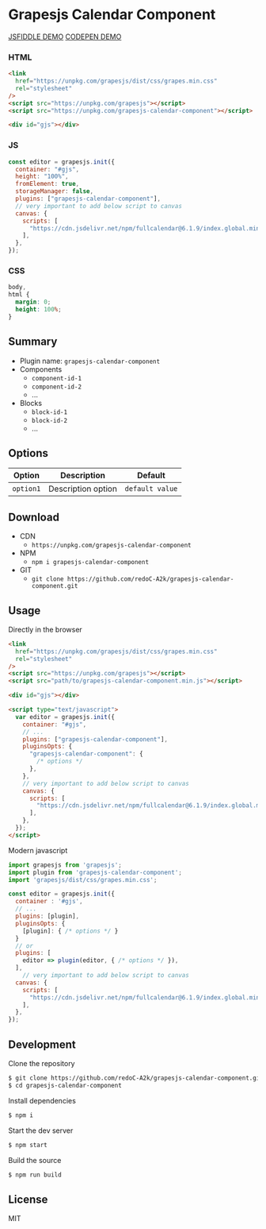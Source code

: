 # Grapesjs Calendar Component

[JSFIDDLE DEMO](https://jsfiddle.net/redoC_A2k/1Lzp2xuy/6/)
[CODEPEN DEMO](https://codepen.io/afshan-ahmed-khan/pen/BabPByb)

### HTML

```html
<link
  href="https://unpkg.com/grapesjs/dist/css/grapes.min.css"
  rel="stylesheet"
/>
<script src="https://unpkg.com/grapesjs"></script>
<script src="https://unpkg.com/grapesjs-calendar-component"></script>

<div id="gjs"></div>
```

### JS

```js
const editor = grapesjs.init({
  container: "#gjs",
  height: "100%",
  fromElement: true,
  storageManager: false,
  plugins: ["grapesjs-calendar-component"],
  // very important to add below script to canvas
  canvas: {
    scripts: [
      "https://cdn.jsdelivr.net/npm/fullcalendar@6.1.9/index.global.min.js",
    ],
  },
});
```

### CSS

```css
body,
html {
  margin: 0;
  height: 100%;
}
```

## Summary

- Plugin name: `grapesjs-calendar-component`
- Components
  - `component-id-1`
  - `component-id-2`
  - ...
- Blocks
  - `block-id-1`
  - `block-id-2`
  - ...

## Options

| Option    | Description        | Default         |
| --------- | ------------------ | --------------- |
| `option1` | Description option | `default value` |

## Download

- CDN
  - `https://unpkg.com/grapesjs-calendar-component`
- NPM
  - `npm i grapesjs-calendar-component`
- GIT
  - `git clone https://github.com/redoC-A2k/grapesjs-calendar-component.git`

## Usage

Directly in the browser

```html
<link
  href="https://unpkg.com/grapesjs/dist/css/grapes.min.css"
  rel="stylesheet"
/>
<script src="https://unpkg.com/grapesjs"></script>
<script src="path/to/grapesjs-calendar-component.min.js"></script>

<div id="gjs"></div>

<script type="text/javascript">
  var editor = grapesjs.init({
    container: "#gjs",
    // ...
    plugins: ["grapesjs-calendar-component"],
    pluginsOpts: {
      "grapesjs-calendar-component": {
        /* options */
      },
    },
    // very important to add below script to canvas
    canvas: {
      scripts: [
        "https://cdn.jsdelivr.net/npm/fullcalendar@6.1.9/index.global.min.js",
      ],
    },
  });
</script>
```

Modern javascript

```js
import grapesjs from 'grapesjs';
import plugin from 'grapesjs-calendar-component';
import 'grapesjs/dist/css/grapes.min.css';

const editor = grapesjs.init({
  container : '#gjs',
  // ...
  plugins: [plugin],
  pluginsOpts: {
    [plugin]: { /* options */ }
  }
  // or
  plugins: [
    editor => plugin(editor, { /* options */ }),
  ],
    // very important to add below script to canvas
  canvas: {
    scripts: [
      "https://cdn.jsdelivr.net/npm/fullcalendar@6.1.9/index.global.min.js",
    ],
  },
});
```

## Development

Clone the repository

```sh
$ git clone https://github.com/redoC-A2k/grapesjs-calendar-component.git
$ cd grapesjs-calendar-component
```

Install dependencies

```sh
$ npm i
```

Start the dev server

```sh
$ npm start
```

Build the source

```sh
$ npm run build
```

## License

MIT
